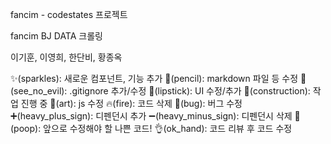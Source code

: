 fancim - codestates 프로젝트

fancim BJ DATA 크롤링

이기훈, 이영희, 한단비, 황종옥

:sparkles:(sparkles): 새로운 컴포넌트, 기능 추가
:memo:(pencil): markdown 파일 등 수정
:see_no_evil:(see_no_evil): .gitignore 추가/수정
:lipstick:(lipstick): UI 수정/추가
:construction:(construction): 작업 진행 중
:art:(art): js 수정
:fire:(fire): 코드 삭제
:bug:(bug): 버그 수정
:heavy_plus_sign:(heavy_plus_sign): 디펜던시 추가
:heavy_minus_sign:(heavy_minus_sign): 디펜던시 삭제
:hankey:(poop): 앞으로 수정해야 할 나쁜 코드!
:ok_hand:(ok_hand): 코드 리뷰 후 코드 수정
